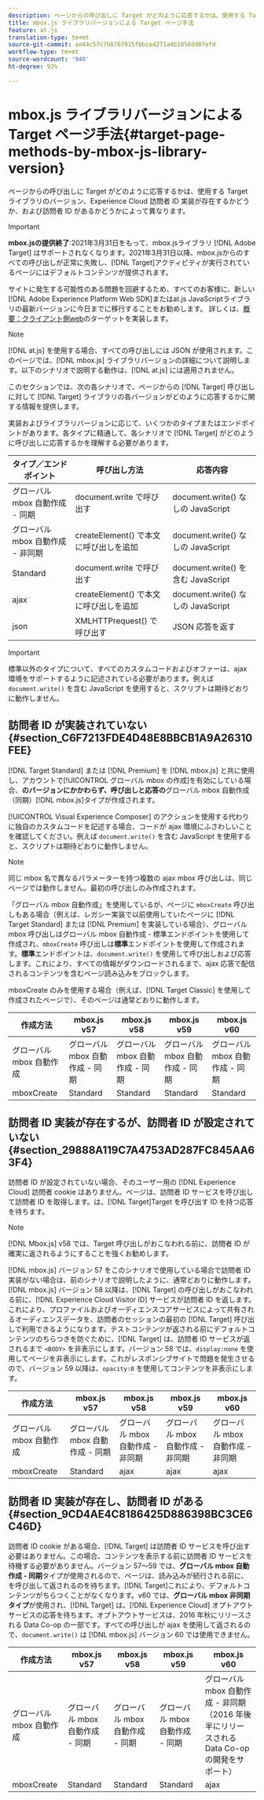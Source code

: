 ```yaml
---
description: ページからの呼び出しに Target がどのように応答するかは、使用する Target ライブラリのバージョン、Experience Cloud 訪問者 ID 実装が存在するかどうか、および訪問者 ID があるかどうかによって異なります。
title: mbox.js ライブラリバージョンによる Target ページ手法
feature: at.js
translation-type: tm+mt
source-git-commit: ae44c57c7b8767915fbbce4271a4b1858dd07efd
workflow-type: tm+mt
source-wordcount: '940'
ht-degree: 92%

---
```



# mbox.js ライブラリバージョンによる Target ページ手法{#target-page-methods-by-mbox-js-library-version}

ページからの呼び出しに Target がどのように応答するかは、使用する Target ライブラリのバージョン、Experience Cloud 訪問者 ID 実装が存在するかどうか、および訪問者 ID があるかどうかによって異なります。

>[!IMPORTANT]
>
>**mbox.jsの提供終了**:2021年3月31日をもって、mbox.jsライブラリ [!DNL Adobe Target] はサポートされなくなります。2021年3月31日以降、mbox.jsからのすべての呼び出しが正常に失敗し、[!DNL Target]アクティビティが実行されているページにはデフォルトコンテンツが提供されます。
>
>サイトに発生する可能性のある問題を回避するため、すべてのお客様に、新しい[!DNL Adobe Experience Platform Web SDK]またはat.js JavaScriptライブラリの最新バージョンに今日までに移行することをお勧めします。 詳しくは、[概要：クライアント側web](/help/c-implementing-target/c-implementing-target-for-client-side-web/implement-target-for-client-side-web.md)のターゲットを実装します。

>[!NOTE]
>
>[!DNL at.js] を使用する場合、すべての呼び出しには JSON が使用されます。このページでは、[!DNL mbox.js] ライブラリバージョンの詳細について説明します。以下のシナリオで説明する動作は、[!DNL at.js] には適用されません。

このセクションでは、次の各シナリオで、ページからの [!DNL Target] 呼び出しに対して [!DNL Target] ライブラリの各バージョンがどのように応答するかに関する情報を提供します。

実装およびライブラリバージョンに応じて、いくつかのタイプまたはエンドポイントがあります。各タイプに精通して、各シナリオで [!DNL Target] がどのように呼び出しに応答するかを理解する必要があります。

| タイプ／エンドポイント | 呼び出し方法 | 応答内容 |
|--- |--- |--- |
| グローバル mbox 自動作成 - 同期 | document.write で呼び出す | document.write() なしの JavaScript |
| グローバル mbox 自動作成 - 非同期 | createElement() で本文に呼び出しを追加 | document.write() なしの JavaScript |
| Standard | document.write で呼び出す | document.write() を含む JavaScript |
| ajax | createElement() で本文に呼び出しを追加 | document.write() なしの JavaScript |
| json | XMLHTTPrequest() で呼び出す | JSON 応答を返す |

>[!IMPORTANT]
>
>標準以外のタイプについて、すべてのカスタムコードおよびオファーは、ajax 環境をサポートするように記述されている必要があります。例えば `document.write()` を含む JavaScript を使用すると、スクリプトは期待どおりに動作しません。

## 訪問者 ID が実装されていない {#section_C6F7213FDE4D48E8BBCB1A9A26310FEE}

[!DNL Target Standard] または [!DNL Premium] を [!DNL mbox.js] と共に使用し、アカウントで[!UICONTROL グローバル mbox の作成]を有効にしている場合、**のバージョンにかかわらず、呼び出しと応答の**&#x200B;グローバル mbox 自動作成（同期）[!DNL mbox.js]タイプが作成されます。

[!UICONTROL Visual Experience Composer] のアクションを使用する代わりに独自のカスタムコードを記述する場合、コードが ajax 環境にふさわしいことを確認してください。例えば `document.write()` を含む JavaScript を使用すると、スクリプトは期待どおりに動作しません。

>[!NOTE]
>
>同じ mbox 名で異なるパラメーターを持つ複数の ajax mbox 呼び出しは、同じページでは動作しません。最初の呼び出しのみ作成されます。

「グローバル mbox 自動作成」を使用しているが、ページに `mboxCreate` 呼び出しもある場合（例えば、レガシー実装で以前使用していたページに [!DNL Target Standard] または [!DNL Premium] を実装している場合）、グローバル mbox 呼び出しはグローバル mbox 自動作成 - 標準エンドポイントを使用して作成され、`mboxCreate` 呼び出しは&#x200B;**標準**&#x200B;エンドポイントを使用して作成されます。**標準**&#x200B;エンドポイントは、`document.write()` を使用して呼び出しおよび応答します。これにより、すべての情報がダウンロードされるまで、ajax 応答で配信されるコンテンツを含むページ読み込みをブロックします。

mboxCreate のみを使用する場合（例えば、[!DNL Target Classic] を使用して作成されたページで）、そのページは通常どおりに動作します。

| 作成方法 | mbox.js v57 | mbox.js v58 | mbox.js v59 | mbox.js v60 |
|---|---|---|---|---|
| グローバル mbox 自動作成 | グローバル mbox 自動作成 - 同期 | グローバル mbox 自動作成 - 同期 | グローバル mbox 自動作成 - 同期 | グローバル mbox 自動作成 - 同期 |
| mboxCreate | Standard | Standard | Standard | Standard |

## 訪問者 ID 実装が存在するが、訪問者 ID が設定されていない {#section_29888A119C7A4753AD287FC845AA63F4}

訪問者 ID が設定されていない場合、そのユーザー用の [!DNL Experience Cloud] 訪問者 cookie はありません。ページは、訪問者 ID サービスを呼び出して訪問者 ID を取得します。は、[!DNL Target]Target を呼び出す ID を持つ応答を待ちます。

>[!NOTE]
>
>[!DNL Mbox.js] v58 では、Target 呼び出しがおこなわれる前に、訪問者 ID が確実に返されるようにすることを強くお勧めします。

[!DNL mbox.js] バージョン 57 をこのシナリオで使用している場合で訪問者 ID 実装がない場合は、前のシナリオで説明したように、通常どおりに動作します。[!DNL mbox.js] バージョン 58 以降は、[!DNL Target] の呼び出しがおこなわれる前に、[!DNL Experience Cloud Visitor ID] サービスが訪問者 ID を返します。これにより、プロファイルおよびオーディエンスコアサービスによって共有されるオーディエンスデータを、訪問者のセッションの最初の [!DNL Target] 呼び出しで利用できるようになります。テストコンテンツが返される前にデフォルトコンテンツのちらつきを防ぐために、[!DNL Target] は、訪問者 ID サービスが返されるまで `<BODY>` を非表示にします。バージョン 58 では、`display:none` を使用してページを非表示にします。これがレスポンシブサイトで問題を発生させるので、バージョン 59 以降は、`opacity:0` を使用してコンテンツを非表示にします。

| 作成方法 | mbox.js v57 | mbox.js v58 | mbox.js v59 | mbox.js v60 |
|---|---|---|---|---|
| グローバル mbox 自動作成 | グローバル mbox 自動作成 - 同期 | グローバル mbox 自動作成 - 非同期 | グローバル mbox 自動作成 - 非同期 | グローバル mbox 自動作成 - 非同期 |
| mboxCreate | Standard | ajax | ajax | ajax |

## 訪問者 ID 実装が存在し、訪問者 ID がある  {#section_9CD4AE4C8186425D886398BC3CE6C46D}

訪問者 ID cookie がある場合、[!DNL Target] は訪問者 ID サービスを呼び出す必要はありません。この場合、コンテンツを表示する前に訪問者 ID サービスを待機する必要がありません。バージョン 57～59 では、**グローバル mbox 自動作成 - 同期**&#x200B;タイプが使用されるので、ページは、読み込みが続行される前に、 を呼び出して返されるのを待ちます。[!DNL Target]これにより、デフォルトコンテンツがちらつくことがなくなります。v60 では、**グローバル mbox 非同期タイプ**&#x200B;が使用され、[!DNL Target] は、[!DNL Experience Cloud] オプトアウトサービスの応答を待ちます。オプトアウトサービスは、2016 年秋にリリースされる Data Co-op の一部です。すべての呼び出しが ajax を使用して返されるので、`document.write()` は [!DNL mbox.js] バージョン 60 では使用できません。

| 作成方法 | mbox.js v57 | mbox.js v58 | mbox.js v59 | mbox.js v60 |
|---|---|---|---|---|
| グローバル mbox 自動作成 | グローバル mbox 自動作成 - 同期 | グローバル mbox 自動作成 - 同期 | グローバル mbox 自動作成 - 同期 | グローバル mbox 自動作成 - 非同期（2016 年後半にリリースされる Data Co-op の開発をサポート） |
| mboxCreate | Standard | Standard | Standard | ajax |